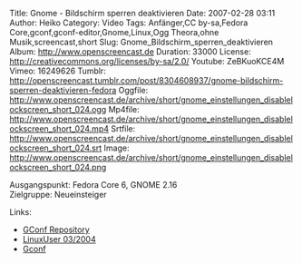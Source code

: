 Title: Gnome - Bildschirm sperren deaktivieren
Date: 2007-02-28 03:11
Author: Heiko
Category: Video
Tags: Anfänger,CC by-sa,Fedora Core,gconf,gconf-editor,Gnome,Linux,Ogg Theora,ohne Musik,screencast,short
Slug: Gnome_Bildschirm_sperren_deaktivieren
Album: http://www.openscreencast.de
Duration: 33000
License: http://creativecommons.org/licenses/by-sa/2.0/
Youtube: ZeBKuoKCE4M
Vimeo: 16249626
Tumblr: http://openscreencast.tumblr.com/post/8304608937/gnome-bildschirm-sperren-deaktivieren-fedora
Oggfile: http://www.openscreencast.de/archive/short/gnome_einstellungen_disablelockscreen_short_024.ogg
Mp4file: http://www.openscreencast.de/archive/short/gnome_einstellungen_disablelockscreen_short_024.mp4
Srtfile: http://www.openscreencast.de/archive/short/gnome_einstellungen_disablelockscreen_short_024.srt
Image: http://www.openscreencast.de/archive/short/gnome_einstellungen_disablelockscreen_short_024.png

Ausgangspunkt: Fedora Core 6, GNOME 2.16  
Zielgruppe: Neueinsteiger  

Links:

  * [GConf Repository](http://www.gnome.org/learn/admin-guide/latest/gconf-24.html)
  * [LinuxUser 03/2004](http://www.linux-user.de/ausgabe/2004/03/028-gconf/index.html)
  * [Gconf](http://en.wikipedia.org/wiki/Gconf)

